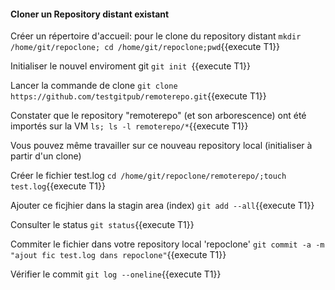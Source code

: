  
#### Cloner un Repository distant existant
 
 
  Créer un répertoire d'accueil: pour le clone du repository distant 
 `mkdir /home/git/repoclone; cd /home/git/repoclone;pwd`{{execute T1}}
 
  Initialiser le nouvel enviroment git
 `git init `{{execute T1}}
 
 Lancer la commande de clone
 `git clone https://github.com/testgitpub/remoterepo.git`{{execute T1}}

 Constater que le repository  "remoterepo" (et son arborescence) ont été importés sur la VM 
 `ls; ls -l remoterepo/*`{{execute T1}}
 
 Vous pouvez même travailler sur ce nouveau repository local (initialiser à partir d'un clone)
 
 Créer le fichier test.log
 `cd /home/git/repoclone/remoterepo/;touch test.log`{{execute T1}}
 
Ajouter ce ficjhier dans la stagin area (index)
`git add --all`{{execute T1}}

Consulter le status
`git status`{{execute T1}}

Commiter le fichier dans votre repository local 'repoclone'
`git commit -a -m "ajout fic test.log dans repoclone"`{{execute T1}}
 
Vérifier le commit
`git log --oneline`{{execute T1}}
